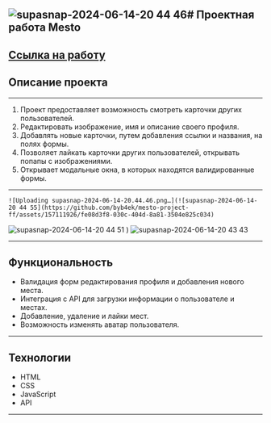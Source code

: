 ![supasnap-2024-06-14-20 44 46](https://github.com/byb4ek/mesto-project-ff/assets/157111926/6b5bff91-6356-4731-88a5-952fd9ae9af8)# Проектная работа Mesto
------ 
[Ссылка на работу](https://byb4ek.github.io/mesto-project-ff/)
------ 
## Описание проекта 
------ 
1. Проект предоставляет возможность смотреть карточки других пользователей.
2. Редактировать изображение, имя и описание своего профиля.
3. Добавлять новые карточки, путем добавления ссылки и названия, на полях формы.
4. Позволяет лайкать карточки других пользователей, открывать попапы с изображениями.
5. Открывает модальные окна, в которых находятся валидированные формы. 
------
    ![Uploading supasnap-2024-06-14-20.44.46.png…](![supasnap-2024-06-14-20 44 55](https://github.com/byb4ek/mesto-project-ff/assets/157111926/fe08d3f8-030c-404d-8a81-3504e825c034)
![supasnap-2024-06-14-20 44 51](https://github.com/byb4ek/mesto-project-ff/assets/157111926/1e0108ea-a550-4e36-ae49-f12fc1c3aca9)
)
![supasnap-2024-06-14-20 43 43](https://github.com/byb4ek/mesto-project-ff/assets/157111926/ba5e1e05-04bf-47e5-9e63-481ee74c91ff)

------ 
## Функциональность
* Валидация форм редактирования профиля и добавления нового места.
* Интеграция с API для загрузки информации о пользователе и местах.
* Добавление, удаление и лайки мест.
* Возможность изменять аватар пользователя.
------ 
## Технологии
* HTML
* CSS
* JavaScript
* API
------ 
